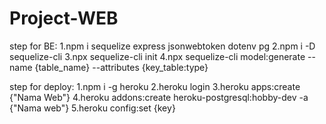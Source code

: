 # Project-WEB

step for BE:
    1.npm i sequelize express jsonwebtoken dotenv pg
    2.npm i -D sequelize-cli
    3.npx sequelize-cli init
    4.npx sequelize-cli model:generate --name {table_name} --attributes {key_table:type}

step for deploy:
    1.npm i -g heroku
    2.heroku login 
    3.heroku apps:create {"Nama Web"}
    4.heroku addons:create heroku-postgresql:hobby-dev -a {"Nama web"}
    5.heroku config:set {key}